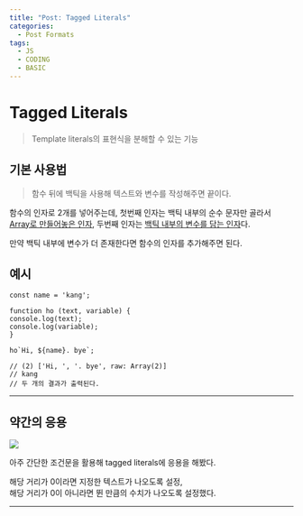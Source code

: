 ```yaml
---
title: "Post: Tagged Literals"
categories:
  - Post Formats
tags:
  - JS
  - CODING
  - BASIC
---
```


# Tagged Literals
> Template literals의 표현식을 분해할 수 있는 기능<br>


## 기본 사용법

> 함수 뒤에 백틱을 사용해 텍스트와 변수를 작성해주면 끝이다.

함수의 인자로 2개를 넣어주는데, 첫번째 인자는 백틱 내부의 순수 문자만 골라서<br>
<u>Array로 만들어놓은 인자</u>,  두번째 인자는 <u>백틱 내부의 변수를 담는 인자</u>다.<br>

만약 백틱 내부에 변수가 더 존재한다면 함수의 인자를 추가해주면 된다.<br>

## 예시
```
const name = 'kang';

function ho (text, variable) {
console.log(text);
console.log(variable);
}

ho`Hi, ${name}. bye`;

// (2) ['Hi, ', '. bye', raw: Array(2)]
// kang
// 두 개의 결과가 출력된다.

```

---

## 약간의 응용
![](https://images.velog.io/images/betterplaywon/post/9dbb7539-c0da-4938-ac60-bc00474f520f/image.png)

아주 간단한 조건문을 활용해 tagged literals에 응용을 해봤다.<br>

해당 거리가 0이라면 지정한 텍스트가 나오도록 설정,<br>
해당 거리가 0이 아니라면 뛴 만큼의 수치가 나오도록 설정했다.<br>

---
